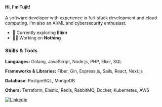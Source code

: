 #### Hi, I'm Tujit!

A software developer with experience in full-stack development and cloud computing. I'm also an AI/ML and cybersecurity enthusiast.

- 🌱 Currently exploring **Elixir**
- 👨‍💻 Working on **Nothing**

### Skills & Tools

**Languages:** Golang, JavaScript, Node.js, PHP, Elixir, SQL

**Frameworks & Libraries:** Fiber, Gin, Express.js, Sails, React, Next.js

**Database:** PostgreSQL, MongoDB

**Others:** Terraform, Elastic, Redis, RabbitMQ, Docker, Kubernetes, AWS

[![LinkedIn](https://img.shields.io/badge/LinkedIn-%230077B5.svg?style=for-the-badge&logo=linkedin&logoColor=white)](https://linkedin.com/in/tujit-bora-464362175)

